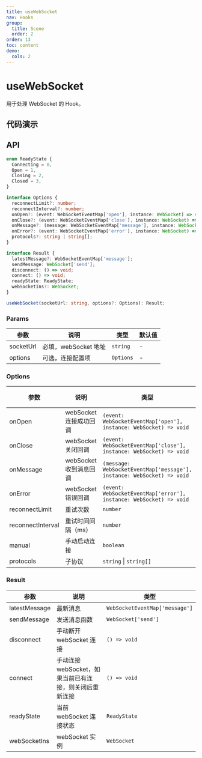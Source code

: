 ```yaml
---
title: useWebSocket
nav: Hooks
group:
  title: Scene
  order: 2
order: 13
toc: content
demo:
  cols: 2
---
```


# useWebSocket

用于处理 WebSocket 的 Hook。

## 代码演示

<code src="./demo/demo1.tsx"></code>

## API

```typescript
enum ReadyState {
  Connecting = 0,
  Open = 1,
  Closing = 2,
  Closed = 3,
}

interface Options {
  reconnectLimit?: number;
  reconnectInterval?: number;
  onOpen?: (event: WebSocketEventMap['open'], instance: WebSocket) => void;
  onClose?: (event: WebSocketEventMap['close'], instance: WebSocket) => void;
  onMessage?: (message: WebSocketEventMap['message'], instance: WebSocket) => void;
  onError?: (event: WebSocketEventMap['error'], instance: WebSocket) => void;
  protocols?: string | string[];
}

interface Result {
  latestMessage?: WebSocketEventMap['message'];
  sendMessage: WebSocket['send'];
  disconnect: () => void;
  connect: () => void;
  readyState: ReadyState;
  webSocketIns?: WebSocket;
}

useWebSocket(socketUrl: string, options?: Options): Result;
```

### Params

| 参数      | 说明                 | 类型      | 默认值 |
| --------- | -------------------- | --------- | ------ |
| socketUrl | 必填，webSocket 地址 | `string`  | -      |
| options   | 可选，连接配置项     | `Options` | -      |

### Options

| 参数              | 说明                   | 类型                                                                   | 默认值  |
| ----------------- | ---------------------- | ---------------------------------------------------------------------- | ------- |
| onOpen            | webSocket 连接成功回调 | `(event: WebSocketEventMap['open'], instance: WebSocket) => void`      | -       |
| onClose           | webSocket 关闭回调     | `(event: WebSocketEventMap['close'], instance: WebSocket) => void`     | -       |
| onMessage         | webSocket 收到消息回调 | `(message: WebSocketEventMap['message'], instance: WebSocket) => void` | -       |
| onError           | webSocket 错误回调     | `(event: WebSocketEventMap['error'], instance: WebSocket) => void`     | -       |
| reconnectLimit    | 重试次数               | `number`                                                               | `3`     |
| reconnectInterval | 重试时间间隔（ms）     | `number`                                                               | `3000`  |
| manual            | 手动启动连接           | `boolean`                                                              | `false` |
| protocols         | 子协议                 | `string` \| `string[]`                                                 | -       |

### Result

| 参数          | 说明                                                   | 类型                           |
| ------------- | ------------------------------------------------------ | ------------------------------ |
| latestMessage | 最新消息                                               | `WebSocketEventMap['message']` |
| sendMessage   | 发送消息函数                                           | `WebSocket['send']`            |
| disconnect    | 手动断开 webSocket 连接                                | `() => void`                   |
| connect       | 手动连接 webSocket，如果当前已有连接，则关闭后重新连接 | `() => void`                   |
| readyState    | 当前 webSocket 连接状态                                | `ReadyState`                   |
| webSocketIns  | webSocket 实例                                         | `WebSocket`                    |
